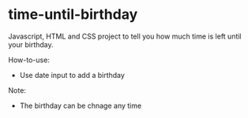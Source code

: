 # time-until-birthday
Javascript, HTML and CSS project to tell you how much time is left until your birthday.

How-to-use:
- Use date input to add a birthday

Note:
- The birthday can be chnage any time
